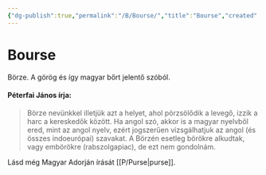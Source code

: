 ```yaml
---
{"dg-publish":true,"permalink":"/B/Bourse/","title":"Bourse","created":"2023-11-21T10:12","updated":"2024-02-10T03:40"}
---
```



# Bourse

Börze. A görög és így magyar bőrt jelentő szóból.  

#### Péterfai János írja:

> Börze nevünkkel illetjük azt a helyet, ahol pörzsölődik a levegő, izzik a harc a kereskedők között. Ha angol szó, akkor is a magyar nyelvből ered, mint az angol nyelv, ezért jogszerűen vizsgálhatjuk az angol (és összes indoeurópai) szavakat. A Börzén esetleg börökre alkudtak, vagy embörökre (rabszolgapiac), de ezt nem gondolnám.  

Lásd még Magyar Adorján írását [[P/Purse\|purse]].  
